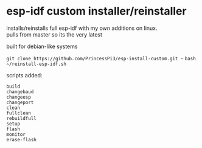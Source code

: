 # esp-idf custom installer/reinstaller
installs/reinstalls full esp-idf with my own additions on linux.  
pulls from master so its the very latest

built for debian-like systems

`git clone https://github.com/PrincessPi3/esp-install-custom.git ~`
`bash ~/reinstall-esp-idf.sh`

scripts added:
```
build
changebaud
changeesp
changeport
clean
fullclean
rebuildfull
setup
flash
monitor
erase-flash
```